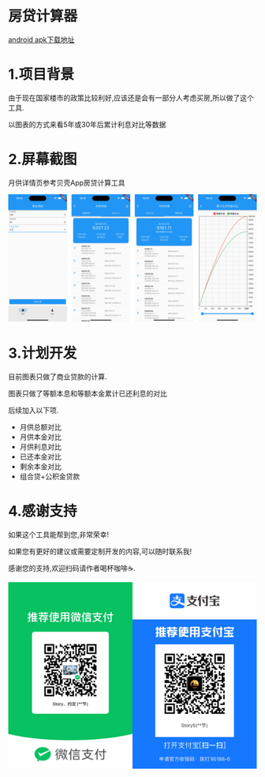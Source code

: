 #  房贷计算器

[android apk下载地址 ](www.pgyer.com/fhlc)

# 1.项目背景

由于现在国家楼市的政策比较利好,应该还是会有一部分人考虑买房,所以做了这个工具.

以图表的方式来看5年或30年后累计利息对比等数据

# 2.屏幕截图

月供详情页参考贝壳App房贷计算工具

![coffee](./assets/images/screen_shot.jpg)


# 3.计划开发

目前图表只做了商业贷款的计算.

图表只做了等额本息和等额本金累计已还利息的对比

后续加入以下项.

* 月供总额对比
* 月供本金对比
* 月供利息对比
* 已还本金对比
* 剩余本金对比
* 组合贷+公积金贷款

# 4.感谢支持

如果这个工具能帮到您,非常荣幸!

如果您有更好的建议或需要定制开发的内容,可以随时联系我!

感谢您的支持,欢迎扫码请作者喝杯咖啡☕️.

![coffee](./assets/images/coffee.jpg)

